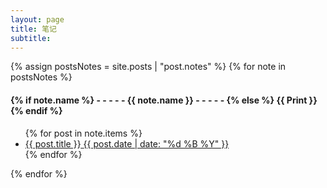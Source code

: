 ```yaml
---
layout: page
title: 笔记
subtitle: 
---
```


<div>
{% assign postsNotes = site.posts | "post.notes"  %}
{% for note in postsNotes %}
<h4 class="post-teaser__month">
<strong>
{% if note.name %} 
- - - - -  {{ note.name }} - - - - - 
{% else %} 
{{ Print }} 
{% endif %}
</strong>
</h4>
<ul class="list-posts">
{% for post in note.items %}
<li class="post-teaser">
<a href="{{ post.url | prepend: site.baseurl }}">
<span class="post-teaser__title">{{ post.title }}</span>
<span class="post-teaser__date">{{ post.date | date: "%d %B %Y" }}</span>
</a>
</li>
{% endfor %}
</ul>
{% endfor %}
</div>